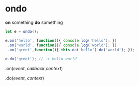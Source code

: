 # ondo
**on** something **do** something

```js
let e = ondo();

e.on('hello', function(){ console.log('hello'); })
 .on('world', function(){ console.log('world'); })
 .on('greet',function(){ this.do('hello').do('world'); });
 
e.do('greet'); // -> hello world
```
.on(*event*, *callback*,*context*)

.do(*event*, *context*)